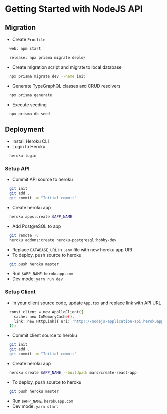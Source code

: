 # Getting Started with NodeJS API

## Migration
- Create `Procfile`
```sh
  web: npm start

  release: npx prisma migrate deploy
```
- Create migration script and migrate to local database
```sh
  npx prisma migrate dev --name init
```
- Generate TypeGraphQL classes and CRUD resolvers
```sh
  npx prisma generate
```
- Execute seeding
```sh
  npx prisma db seed
```

## Deployment 
- Install Heroku CLI
- Login to Heroku
```sh
  heroku login
```
### Setup API
- Commit API source to heroku
```sh
  git init
  git add .
  git commit -m "Initial commit"
```
- Create heroku app
```sh
  heroku apps:create $APP_NAME
```
- Add PostgreSQL to app
```sh
  git remote -v
  heroku addons:create heroku-postgresql:hobby-dev
```
- Replace `DATABASE_URL` in `.env` file with new heroku app URI
- To deploy, push source to heroku
```sh
  git push heroku master
```
- Run `$APP_NAME.herokuapp.com` 
- Dev mode: `yarn run dev`

### Setup Client
- In your client source code, update `App.tsx` and replace link with API URL
```sh
  const client = new ApolloClient({
	cache: new InMemoryCache(),
	link: new HttpLink({ uri: 'https://nodejs-application-api.herokuapp.com/' }),
  });
```
- Commit client source to heroku
```sh
  git init
  git add .
  git commit -m "Initial commit"
```
- Create heroku app
```sh
  heroku create $APP_NAME --buildpack mars/create-react-app
```
- To deploy, push source to heroku
```sh
  git push heroku master
```
- Run `$APP_NAME.herokuapp.com` 
- Dev mode: `yarn start`
